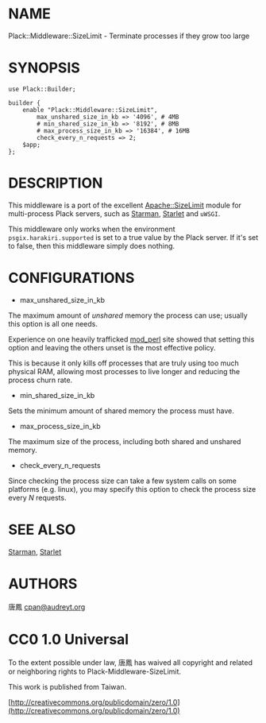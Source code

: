 # NAME

Plack::Middleware::SizeLimit - Terminate processes if they grow too large

# SYNOPSIS

    use Plack::Builder;

    builder {
        enable "Plack::Middleware::SizeLimit",
            max_unshared_size_in_kb => '4096', # 4MB
            # min_shared_size_in_kb => '8192', # 8MB
            # max_process_size_in_kb => '16384', # 16MB
            check_every_n_requests => 2;
        $app;
    };

# DESCRIPTION

This middleware is a port of the excellent [Apache::SizeLimit](http://search.cpan.org/perldoc?Apache::SizeLimit) module
for multi-process Plack servers, such as [Starman](http://search.cpan.org/perldoc?Starman), [Starlet](http://search.cpan.org/perldoc?Starlet) and `uWSGI`.

This middleware only works when the environment `psgix.harakiri.supported` is
set to a true value by the Plack server.  If it's set to false, then this
middleware simply does nothing.

# CONFIGURATIONS

- max_unshared_size_in_kb

The maximum amount of _unshared_ memory the process can use;
usually this option is all one needs.

Experience on one heavily trafficked [mod_perl](http://search.cpan.org/perldoc?mod_perl) site showed that
setting this option and leaving the others unset is the most effective
policy.

This is because it only kills off processes that are truly using too much
physical RAM, allowing most processes to live longer and reducing the
process churn rate.

- min_shared_size_in_kb

Sets the minimum amount of shared memory the process must have.

- max_process_size_in_kb

The maximum size of the process, including both shared and unshared memory.

- check_every_n_requests

Since checking the process size can take a few system calls on some
platforms (e.g. linux), you may specify this option to check the process
size every _N_ requests.

# SEE ALSO

[Starman](http://search.cpan.org/perldoc?Starman), [Starlet](http://search.cpan.org/perldoc?Starlet)

# AUTHORS

唐鳳 <cpan@audreyt.org>

# CC0 1.0 Universal

To the extent possible under law, 唐鳳 has waived all copyright and related
or neighboring rights to Plack-Middleware-SizeLimit.

This work is published from Taiwan.

[http://creativecommons.org/publicdomain/zero/1.0](http://creativecommons.org/publicdomain/zero/1.0)
